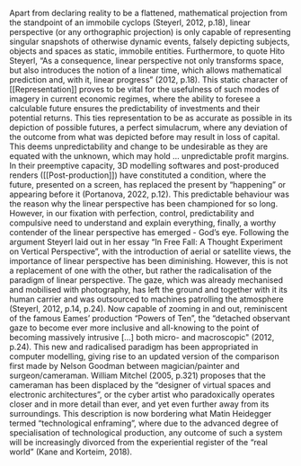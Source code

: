 Apart from declaring reality to be a flattened, mathematical projection from the standpoint of an immobile cyclops (Steyerl, 2012, p.18), linear perspective (or any orthographic projection) is only capable of representing singular snapshots of otherwise dynamic events, falsely depicting subjects, objects and spaces as static, immobile entities. Furthermore, to quote Hito Steyerl, “As a consequence, linear perspective not only transforms space, but also introduces the notion of a linear time, which allows mathematical prediction and, with it, linear progress” (2012, p.18). This static character of [[Representation]] proves to be vital for the usefulness of such modes of imagery in current economic regimes, where the ability to foresee a calculable future ensures the predictability of investments and their potential returns. This ties representation to be as accurate as possible in its depiction of possible futures, a perfect simulacrum, where any deviation of the outcome from what was depicted before may result in loss of capital. This deems unpredictability and change to be undesirable as they are equated with the unknown, which may hold … unpredictable profit margins. In their preemptive capacity, 3D modelling softwares and post-produced renders ([[Post-production]]) have constituted a condition, where the future, presented on a screen, has replaced the present by “happening” or appearing before it (Portanova, 2022, p.12). This predictable behaviour was the reason why the linear perspective has been championed for so long. However, in our fixation with perfection, control, predictability and compulsive need to understand and explain everything, finally, a worthy contender of the linear perspective has emerged - God’s eye. Following the argument Steyerl laid out in her essay “In Free Fall: A Thought Experiment on Vertical Perspective”, with the introduction of aerial or satellite views, the importance of linear perspective has been diminishing. However, this is not a replacement of one with the other, but rather the radicalisation of the paradigm of linear perspective. The gaze, which was already mechanised and mobilised with photography, has left the ground and together with it its human carrier and was outsourced to machines patrolling the atmosphere (Steyerl, 2012, p.14, p.24). Now capable of zooming in and out, reminiscent of the famous Eames’ production “Powers of Ten”, the “detached observant gaze to become ever more inclusive and all-knowing to the point of becoming massively intrusive […] both micro- and macroscopic" (2012, p.24). This new and radicalised paradigm has been appropriated in computer modelling, giving rise to an updated version of the comparison first made by Nelson Goodman between magician/painter and surgeon/cameraman. William Mitchel (2005, p.321) proposes that the cameraman has been displaced by the “designer of virtual spaces and electronic architectures”, or the cyber artist who paradoxically operates closer and in more detail than ever, and yet even further away from its surroundings. This description is now bordering what Matin Heidegger termed “technological enframing”, where due to the advanced degree of specialisation of technological production, any outcome of such a system will be increasingly divorced from the experiential register of the “real world” (Kane and Korteim, 2018). 

